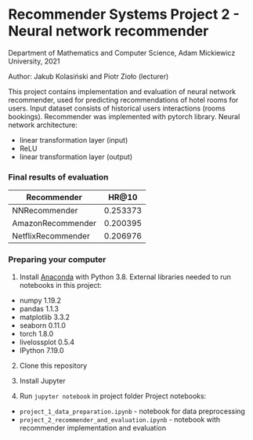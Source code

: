 # Recommender Systems Project 2 - Neural network recommender

Department of Mathematics and Computer Science, Adam Mickiewicz University, 2021

Author: Jakub Kolasiński and Piotr Zioło (lecturer)

This project contains implementation and evaluation of neural network recommender, used for predicting recommendations of hotel rooms for users. Input dataset consists of historical users interactions (rooms bookings).
Recommender was implemented with pytorch library. Neural network architecture:

- linear transformation layer (input)
- ReLU
- linear transformation layer (output)

### Final results of evaluation

Recommender | HR@10
--- | ---
NNRecommender | 0.253373
AmazonRecommender | 0.200395
NetflixRecommender | 0.206976

### Preparing your computer

1. Install [Anaconda](https://www.anaconda.com/products/individual) with Python 3.8. External libraries needed to run notebooks in this project:
  - numpy 1.19.2
  - pandas 1.1.3
  - matplotlib 3.3.2
  - seaborn 0.11.0
  - torch 1.8.0
  - livelossplot 0.5.4
  - IPython 7.19.0

2. Clone this repository

3. Install Jupyter

4. Run `jupyter notebook` in project folder Project notebooks:
  - `project_1_data_preparation.ipynb` - notebook for data preprocessing
  - `project_2_recommender_and_evaluation.ipynb` - notebook with recommender implementation and evaluation
